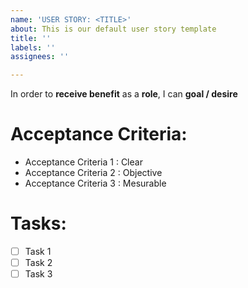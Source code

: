 ```yaml
---
name: 'USER STORY: <TITLE>'
about: This is our default user story template
title: ''
labels: ''
assignees: ''

---
```


In order to **receive benefit** as a **role**, I can **goal / desire**

# Acceptance Criteria:

* Acceptance Criteria 1 : Clear
* Acceptance Criteria 2 : Objective
* Acceptance Criteria 3 : Mesurable

# Tasks:

- [ ] Task 1
- [ ] Task 2
- [ ] Task 3

